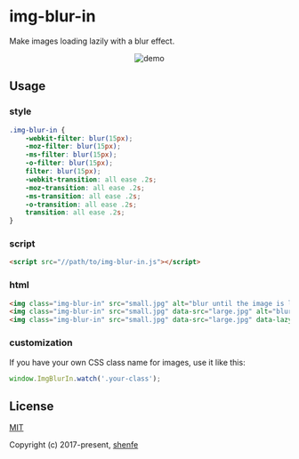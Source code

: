 # img-blur-in

Make images loading lazily with a blur effect.

<p align="center"><img src="https://raw.githubusercontent.com/shenfe/img-blur-in/master/readme_assets/demo.png" alt="demo"></p>

## Usage

### style

```css
.img-blur-in {
    -webkit-filter: blur(15px);
    -moz-filter: blur(15px);
    -ms-filter: blur(15px);
    -o-filter: blur(15px);
    filter: blur(15px);
    -webkit-transition: all ease .2s;
    -moz-transition: all ease .2s;
    -ms-transition: all ease .2s;
    -o-transition: all ease .2s;
    transition: all ease .2s;
}
```

### script

```html
<script src="//path/to/img-blur-in.js"></script>
```

### html

```html
<img class="img-blur-in" src="small.jpg" alt="blur until the image is loaded">
<img class="img-blur-in" src="small.jpg" data-src="large.jpg" alt="blur until the large image is loaded">
<img class="img-blur-in" src="small.jpg" data-src="large.jpg" data-lazy="true" alt="blur until the image is into the viewport and the large image is loaded">
```

### customization

If you have your own CSS class name for images, use it like this:

```js
window.ImgBlurIn.watch('.your-class');
```

## License

[MIT](http://opensource.org/licenses/MIT)

Copyright (c) 2017-present, [shenfe](https://github.com/shenfe)
